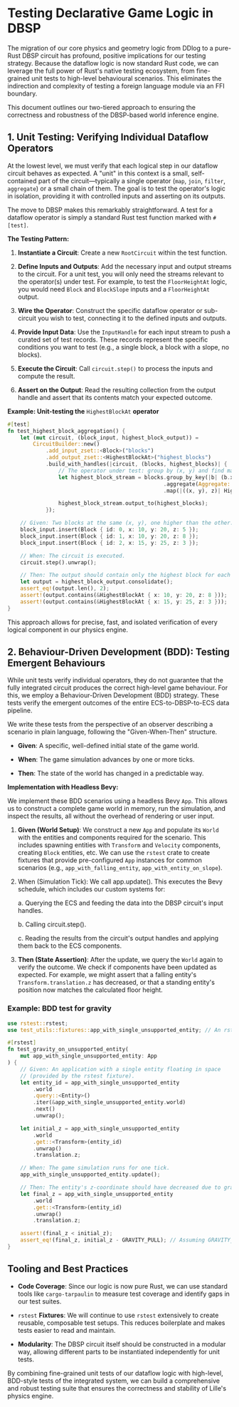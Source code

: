 # Testing Declarative Game Logic in DBSP

The migration of our core physics and geometry logic from DDlog to a pure-Rust
DBSP circuit has profound, positive implications for our testing strategy.
Because the dataflow logic is now standard Rust code, we can leverage the full
power of Rust's native testing ecosystem, from fine-grained unit tests to
high-level behavioural scenarios. This eliminates the indirection and
complexity of testing a foreign language module via an FFI boundary.

This document outlines our two-tiered approach to ensuring the correctness and
robustness of the DBSP-based world inference engine.

## 1. Unit Testing: Verifying Individual Dataflow Operators

At the lowest level, we must verify that each logical step in our dataflow
circuit behaves as expected. A "unit" in this context is a small,
self-contained part of the circuit—typically a single operator (`map`, `join`,
`filter`, `aggregate`) or a small chain of them. The goal is to test the
operator's logic in isolation, providing it with controlled inputs and
asserting on its outputs.

The move to DBSP makes this remarkably straightforward. A test for a dataflow
operator is simply a standard Rust test function marked with `#[test]`.

**The Testing Pattern:**

1. **Instantiate a Circuit**: Create a new `RootCircuit` within the test
   function.

2. **Define Inputs and Outputs**: Add the necessary input and output streams to
   the circuit. For a unit test, you will only need the streams relevant to the
   operator(s) under test. For example, to test the `FloorHeightAt` logic, you
   would need `Block` and `BlockSlope` inputs and a `FloorHeightAt` output.

3. **Wire the Operator**: Construct the specific dataflow operator or
   sub-circuit you wish to test, connecting it to the defined inputs and
   outputs.

4. **Provide Input Data**: Use the `InputHandle` for each input stream to push a
   curated set of test records. These records represent the specific conditions
   you want to test (e.g., a single block, a block with a slope, no blocks).

5. **Execute the Circuit**: Call `circuit.step()` to process the inputs and
   compute the result.

6. **Assert on the Output**: Read the resulting collection from the output
   handle and assert that its contents match your expected outcome.

**Example: Unit-testing the** `HighestBlockAt` **operator**

```rust
#[test]
fn test_highest_block_aggregation() {
    let (mut circuit, (block_input, highest_block_output)) =
        CircuitBuilder::new()
            .add_input_zset::<Block>("blocks")
            .add_output_zset::<HighestBlockAt>("highest_blocks")
            .build_with_handles(|circuit, (blocks, highest_blocks)| {
                // The operator under test: group by (x, y) and find max z.
                let highest_block_stream = blocks.group_by_key(|b| (b.x, b.y))
                                                 .aggregate(Aggregate::max(|b| b.z))
                                                 .map(|((x, y), z)| HighestBlockAt { x, y, z });

                highest_block_stream.output_to(highest_blocks);
            });

    // Given: Two blocks at the same (x, y), one higher than the other.
    block_input.insert(Block { id: 0, x: 10, y: 20, z: 5 });
    block_input.insert(Block { id: 1, x: 10, y: 20, z: 8 });
    block_input.insert(Block { id: 2, x: 15, y: 25, z: 3 });

    // When: The circuit is executed.
    circuit.step().unwrap();

    // Then: The output should contain only the highest block for each (x, y).
    let output = highest_block_output.consolidate();
    assert_eq!(output.len(), 2);
    assert!(output.contains(&HighestBlockAt { x: 10, y: 20, z: 8 }));
    assert!(output.contains(&HighestBlockAt { x: 15, y: 25, z: 3 }));
}

```

This approach allows for precise, fast, and isolated verification of every
logical component in our physics engine.

## 2. Behaviour-Driven Development (BDD): Testing Emergent Behaviours

While unit tests verify individual operators, they do not guarantee that the
fully integrated circuit produces the correct high-level game behaviour. For
this, we employ a Behaviour-Driven Development (BDD) strategy. These tests
verify the emergent outcomes of the entire ECS-to-DBSP-to-ECS data pipeline.

We write these tests from the perspective of an observer describing a scenario
in plain language, following the "Given-When-Then" structure.

- **Given**: A specific, well-defined initial state of the game world.

- **When**: The game simulation advances by one or more ticks.

- **Then**: The state of the world has changed in a predictable way.

**Implementation with Headless Bevy:**

We implement these BDD scenarios using a headless Bevy `App`. This allows us to
construct a complete game world in memory, run the simulation, and inspect the
results, all without the overhead of rendering or user input.

1. **Given (World Setup)**: We construct a new `App` and populate its `World`
   with the entities and components required for the scenario. This includes
   spawning entities with `Transform` and `Velocity` components, creating
   `Block` entities, etc. We can use the `rstest` crate to create fixtures that
   provide pre-configured `App` instances for common scenarios (e.g.,
   `app_with_falling_entity`, `app_with_entity_on_slope`).

2. When (Simulation Tick): We call app.update(). This executes the Bevy
   schedule, which includes our custom systems for:

   a. Querying the ECS and feeding the data into the DBSP circuit's input
   handles.

   b. Calling circuit.step().

   c. Reading the results from the circuit's output handles and applying them
   back to the ECS components.

3. **Then (State Assertion)**: After the update, we query the `World` again to
   verify the outcome. We check if components have been updated as expected.
   For example, we might assert that a falling entity's
   `Transform.translation.z` has decreased, or that a standing entity's
   position now matches the calculated floor height.

### Example: BDD test for gravity

```rust
use rstest::rstest;
use test_utils::fixtures::app_with_single_unsupported_entity; // An rstest fixture

#[rstest]
fn test_gravity_on_unsupported_entity(
    mut app_with_single_unsupported_entity: App
) {
    // Given: An application with a single entity floating in space
    // (provided by the rstest fixture).
    let entity_id = app_with_single_unsupported_entity
        .world
        .query::<Entity>()
        .iter(&app_with_single_unsupported_entity.world)
        .next()
        .unwrap();

    let initial_z = app_with_single_unsupported_entity
        .world
        .get::<Transform>(entity_id)
        .unwrap()
        .translation.z;

    // When: The game simulation runs for one tick.
    app_with_single_unsupported_entity.update();

    // Then: The entity's z-coordinate should have decreased due to gravity.
    let final_z = app_with_single_unsupported_entity
        .world
        .get::<Transform>(entity_id)
        .unwrap()
        .translation.z;

    assert!(final_z < initial_z);
    assert_eq!(final_z, initial_z - GRAVITY_PULL); // Assuming GRAVITY_PULL is a known constant
}

```

## Tooling and Best Practices

- **Code Coverage**: Since our logic is now pure Rust, we can use standard tools
  like `cargo-tarpaulin` to measure test coverage and identify gaps in our test
  suites.

- `rstest` **Fixtures**: We will continue to use `rstest` extensively to create
  reusable, composable test setups. This reduces boilerplate and makes tests
  easier to read and maintain.

- **Modularity**: The DBSP circuit itself should be constructed in a modular
  way, allowing different parts to be instantiated independently for unit tests.

By combining fine-grained unit tests of our dataflow logic with high-level,
BDD-style tests of the integrated system, we can build a comprehensive and
robust testing suite that ensures the correctness and stability of Lille's
physics engine.
